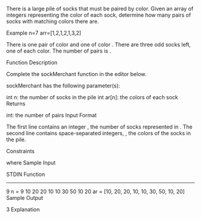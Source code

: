 There is a large pile of socks that must be paired by color. Given an array of integers representing the color of each sock, determine how many pairs of socks with matching colors there are.

Example
n=7
arr=[1,2,1,2,1,3,2]

There is one pair of color and one of color . There are three odd socks left, one of each color. The number of pairs is .

Function Description

Complete the sockMerchant function in the editor below.

sockMerchant has the following parameter(s):

int n: the number of socks in the pile
int ar[n]: the colors of each sock
Returns

int: the number of pairs
Input Format

The first line contains an integer , the number of socks represented in .
The second line contains space-separated integers, , the colors of the socks in the pile.

Constraints

where
Sample Input

STDIN Function

---

9 n = 9
10 20 20 10 10 30 50 10 20 ar = [10, 20, 20, 10, 10, 30, 50, 10, 20]
Sample Output

3
Explanation

